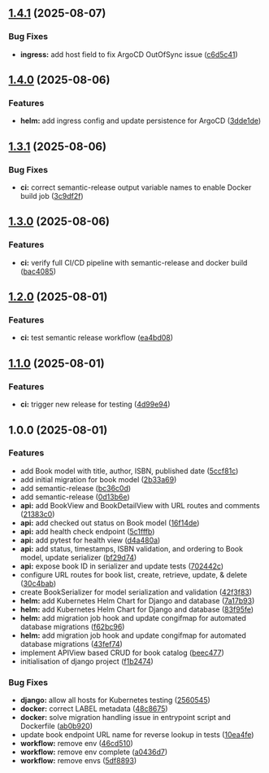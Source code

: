 ## [1.4.1](https://github.com/egshiglen2024359/capstone-project/compare/v1.4.0...v1.4.1) (2025-08-07)

### Bug Fixes

* **ingress:** add host field to fix ArgoCD OutOfSync issue ([c6d5c41](https://github.com/egshiglen2024359/capstone-project/commit/c6d5c4120e1479b225e040a2f5d2906ed4ea98c9))

## [1.4.0](https://github.com/egshiglen2024359/capstone-project/compare/v1.3.1...v1.4.0) (2025-08-06)

### Features

* **helm:** add ingress config and update persistence for ArgoCD ([3dde1de](https://github.com/egshiglen2024359/capstone-project/commit/3dde1def5a2412f7257b4a841f5e60098af0b8a3))

## [1.3.1](https://github.com/egshiglen2024359/capstone-project/compare/v1.3.0...v1.3.1) (2025-08-06)

### Bug Fixes

* **ci:** correct semantic-release output variable names to enable Docker build job ([3c9df2f](https://github.com/egshiglen2024359/capstone-project/commit/3c9df2fc09c7eafdb0aec979fc4125e3dc10e7da))

## [1.3.0](https://github.com/egshiglen2024359/capstone-project/compare/v1.2.0...v1.3.0) (2025-08-06)

### Features

* **ci:** verify full CI/CD pipeline with semantic-release and docker build ([bac4085](https://github.com/egshiglen2024359/capstone-project/commit/bac40852fb24fe383b2e1484cd4a43f49c2d23f8))

## [1.2.0](https://github.com/egshiglen2024359/capstone-project/compare/v1.1.0...v1.2.0) (2025-08-01)

### Features

* **ci:** test semantic release workflow ([ea4bd08](https://github.com/egshiglen2024359/capstone-project/commit/ea4bd089e55ba3321790d99f29a39a14ba5ac31f))

## [1.1.0](https://github.com/egshiglen2024359/capstone-project/compare/v1.0.0...v1.1.0) (2025-08-01)

### Features

* **ci:** trigger new release for testing ([4d99e94](https://github.com/egshiglen2024359/capstone-project/commit/4d99e941436d7d92f84d4545d46390e163ed2536))

## 1.0.0 (2025-08-01)

### Features

* add Book model with title, author, ISBN, published date ([5ccf81c](https://github.com/egshiglen2024359/capstone-project/commit/5ccf81c27f509c21e22a4f735709df205b765e9e))
* add initial migration for book model ([2b33a69](https://github.com/egshiglen2024359/capstone-project/commit/2b33a69b0ceb285c696b2379c55214b249be66b8))
* add semantic-release ([bc36c0d](https://github.com/egshiglen2024359/capstone-project/commit/bc36c0d8596a0c7e11dc3556444b8a916bde6f8d))
* add semantic-release ([0d13b6e](https://github.com/egshiglen2024359/capstone-project/commit/0d13b6ea7cf4226749cc308eacdd2bbc7344506a))
* **api:** add BookView and BookDetailView with URL routes and comments ([21383c0](https://github.com/egshiglen2024359/capstone-project/commit/21383c073b2b4e20f73db19ac3db0cf1cc31f112))
* **api:** add checked out status on Book model ([16f14de](https://github.com/egshiglen2024359/capstone-project/commit/16f14deae8800c9fec1433a008e3804d240a7520))
* **api:** add health check endpoint ([5c1fffb](https://github.com/egshiglen2024359/capstone-project/commit/5c1fffbdd32efa7c42c2c7aa35edf88fe981c3b2))
* **api:** add pytest for health view ([d4a480a](https://github.com/egshiglen2024359/capstone-project/commit/d4a480a6e84d8486984bf3babf626b43c797b527))
* **api:** add status, timestamps, ISBN validation, and ordering to Book model, update serializer ([bf29d74](https://github.com/egshiglen2024359/capstone-project/commit/bf29d7487c5f23416ba1d65b12c829bcb867a4c2))
* **api:** expose book ID in serializer and update tests ([702442c](https://github.com/egshiglen2024359/capstone-project/commit/702442c96a3ae685298dd3b8df8a98982cff6353))
* configure URL routes for book list, create, retrieve, update, & delete ([30c4bab](https://github.com/egshiglen2024359/capstone-project/commit/30c4babbeb35a70f99def32f5c511f1531cf6e6b))
* create BookSerializer for model serialization and validation ([42f3f83](https://github.com/egshiglen2024359/capstone-project/commit/42f3f83cbb5e06d60e90ebc871b24f8e94fb0343))
* **helm:** add Kubernetes Helm Chart for Django and database ([7a17b93](https://github.com/egshiglen2024359/capstone-project/commit/7a17b934af3ece37efe0009d37ebce31983f03eb))
* **helm:** add Kubernetes Helm Chart for Django and database ([83f95fe](https://github.com/egshiglen2024359/capstone-project/commit/83f95fe7f8e0af8305632c8b830176bb1be61bce))
* **helm:** add migration job hook and update congifmap for automated database migrations ([f62bc96](https://github.com/egshiglen2024359/capstone-project/commit/f62bc9683c0cbb2bfbe0c3f9b36f5253516afd5b))
* **helm:** add migration job hook and update congifmap for automated database migrations  ([43fef74](https://github.com/egshiglen2024359/capstone-project/commit/43fef747fc373a328ce5d9a32e5c99d8014f7d61))
* implement APIView based CRUD for book catalog ([beec477](https://github.com/egshiglen2024359/capstone-project/commit/beec477243cb39f75ae686eb545dfe3b068f0d31))
* initialisation of django project ([f1b2474](https://github.com/egshiglen2024359/capstone-project/commit/f1b247462fa394c408d590b970fa2103a0a77f3a))

### Bug Fixes

* **django:** allow all hosts for Kubernetes testing ([2560545](https://github.com/egshiglen2024359/capstone-project/commit/25605451475837d7a626dad1a3586ff5f5b7c1ea))
* **docker:** correct LABEL metadata ([48c8675](https://github.com/egshiglen2024359/capstone-project/commit/48c86758f3fb4dbd564f53f0bc668258177b4091))
* **docker:** solve migration handling issue in entrypoint script and Dockerfile ([ab0b920](https://github.com/egshiglen2024359/capstone-project/commit/ab0b920c2da364e53a161437057f6254f66d1a0b))
* update book endpoint URL name for reverse lookup in tests ([10ea4fe](https://github.com/egshiglen2024359/capstone-project/commit/10ea4fe7e5f460e5c8f0db2993aff106701d41d0))
* **workflow:** remove env ([46cd510](https://github.com/egshiglen2024359/capstone-project/commit/46cd510af53d773788bbf2cb7cba7a4cb759a934))
* **workflow:** remove env complete ([a0436d7](https://github.com/egshiglen2024359/capstone-project/commit/a0436d77ed28c81938bb74858580d91e4a8d30a8))
* **workflow:** remove envs ([5df8893](https://github.com/egshiglen2024359/capstone-project/commit/5df88937d1e213653c95f132ccf5b81db832c67d))
